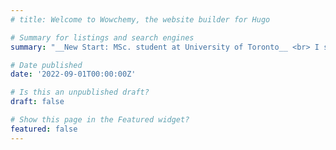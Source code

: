 ```yaml
---
# title: Welcome to Wowchemy, the website builder for Hugo

# Summary for listings and search engines
summary: "__New Start: MSc. student at University of Toronto__ <br> I started my **Master of Science (MSc.)** degree at the *University of Toronto* under the supervision of Dr. Anna Goldenberg."

# Date published
date: '2022-09-01T00:00:00Z'

# Is this an unpublished draft?
draft: false

# Show this page in the Featured widget?
featured: false
---
```

